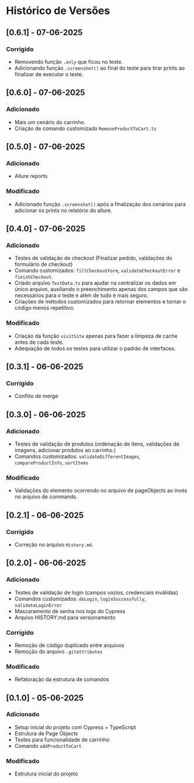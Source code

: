 # Histórico de Versões

## [0.6.1] - 07-06-2025

### Corrigido

- Removendo função `.only` que ficou no teste.
- Adicionando função `.screenshot()` ao final do teste para tirar prints ao finalizar de executar o teste.

## [0.6.0] - 07-06-2025

### Adicionado

- Mais um cenário do carrinho.
- Criação de comando customizado `RemoveProductToCart.ts`

## [0.5.0] - 07-06-2025

### Adicionado

- Allure reports

### Modificado

- Adicionado função `.screenshot()` após a finalização dos cenários para adicionar os prints no relatório do allure.

## [0.4.0] - 07-06-2025

### Adicionado

- Testes de validação de checkout (Finalizar pedido, validações do formulário de checkout)
- Comando customizados: `fillCheckoutForm`, `validateCheckoutError` e `finishCheckout`.
- Criado arquivo `TestData.ts` para ajudar na centralizar os dados em único arquivo, auxiliando o preenchimento apenas dos campos que são necessários para o teste e além de tudo é mais seguro.
- Criações de métodos customizados para retornar elementos e tornar o código menos repetitivo.

### Modificado

- Criação da função `visitSite` apenas para fazer a limpeza de cache antes de cada teste.
- Adequação de todos os testes para utilizar o padrão de interfaces.

## [0.3.1] - 06-06-2025

### Corrigido

- Conflito de merge

## [0.3.0] - 06-06-2025

### Adicionado

- Testes de validação de produtos (ordenação de itens, validações de imagens, adicionar produtos ao carrinho.)
- Comandos customizados: `validateDifferentImages`, `compareProductInfo`, `sortItems`

### Modificado

- Validações do elemento ocorrendo no arquivo de pageObjects ao invés no arquivo de commands.

## [0.2.1] - 06-06-2025

### Corrigido

- Correção no arquivo `History.md`.

## [0.2.0] - 06-06-2025

### Adicionado

- Testes de validação de login (campos vazios, credenciais inválidas)
- Comandos customizados: `doLogin`, `loginSuccessfully`, `validateLoginError`
- Mascaramento de senha nos logs do Cypress
- Arquivo HISTORY.md para versionamento

### Corrigido

- Remoção de código duplicado entre arquivos
- Remoção do arquivo `.gitattributes`

### Modificado

- Refatoração da estrutura de comandos

## [0.1.0] - 05-06-2025

### Adicionado

- Setup inicial do projeto com Cypress + TypeScript
- Estrutura de Page Objects
- Testes para funcionalidade de carrinho
- Comando `addProductToCart`

### Modificado

- Estrutura inicial do projeto
